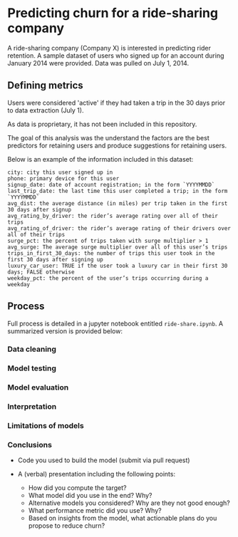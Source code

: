 # Predicting churn for a ride-sharing company
A ride-sharing company (Company X) is interested in predicting rider retention. A sample dataset of users who signed up for an account during January 2014 were provided. Data was pulled on July 1, 2014.

## Defining metrics
Users were considered 'active' if they had taken a trip in the 30 days prior to data extraction (July 1).

As data is proprietary, it has not been included in this repository.

The goal of this analysis was the understand the factors are the best predictors for retaining users and produce suggestions for retaining users.

Below is an example of the information included in this dataset:

```
city: city this user signed up in
phone: primary device for this user
signup_date: date of account registration; in the form `YYYYMMDD`
last_trip_date: the last time this user completed a trip; in the form `YYYYMMDD`
avg_dist: the average distance (in miles) per trip taken in the first 30 days after signup
avg_rating_by_driver: the rider’s average rating over all of their trips
avg_rating_of_driver: the rider’s average rating of their drivers over all of their trips
surge_pct: the percent of trips taken with surge multiplier > 1
avg_surge: The average surge multiplier over all of this user’s trips
trips_in_first_30_days: the number of trips this user took in the first 30 days after signing up
luxury_car_user: TRUE if the user took a luxury car in their first 30 days; FALSE otherwise
weekday_pct: the percent of the user’s trips occurring during a weekday
```

## Process
Full process is detailed in a jupyter notebook entitled `ride-share.ipynb`. A summarized version is provided below:

### Data cleaning

### Model testing

### Model evaluation

### Interpretation

### Limitations of models

### Conclusions

- Code you used to build the model (submit via pull request)

- A (verbal) presentation including the following points:
    - How did you compute the target?
    - What model did you use in the end? Why?
    - Alternative models you considered? Why are they not good enough?
    - What performance metric did you use? Why?
    - Based on insights from the model, what actionable plans do you propose to reduce churn?
